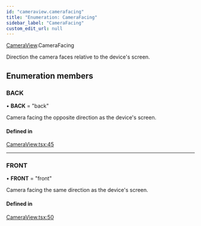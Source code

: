 ```yaml
---
id: "cameraview.camerafacing"
title: "Enumeration: CameraFacing"
sidebar_label: "CameraFacing"
custom_edit_url: null
---
```


[CameraView](../modules/cameraview.md).CameraFacing

Direction the camera faces relative to the device's screen.

## Enumeration members

### BACK

• **BACK** = "back"

Camera facing the opposite direction as the device's screen.

#### Defined in

[CameraView.tsx:45](https://github.com/pytorch/live/blob/94e4e2e/react-native-pytorch-core/src/CameraView.tsx#L45)

___

### FRONT

• **FRONT** = "front"

Camera facing the same direction as the device's screen.

#### Defined in

[CameraView.tsx:50](https://github.com/pytorch/live/blob/94e4e2e/react-native-pytorch-core/src/CameraView.tsx#L50)

